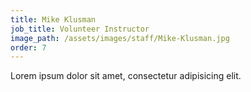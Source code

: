 ```yaml
---
title: Mike Klusman
job_title: Volunteer Instructor
image_path: /assets/images/staff/Mike-Klusman.jpg
order: 7
---
```



Lorem ipsum dolor sit amet, consectetur adipisicing elit.